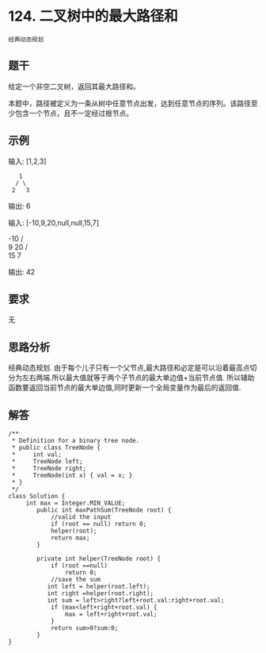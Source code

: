 # 124. 二叉树中的最大路径和
    经典动态规划
## 题干
给定一个非空二叉树，返回其最大路径和。

本题中，路径被定义为一条从树中任意节点出发，达到任意节点的序列。该路径至少包含一个节点，且不一定经过根节点。

## 示例
输入: [1,2,3]

       1
      / \
     2   3

输出: 6

输入: [-10,9,20,null,null,15,7]

   -10
   / \
  9  20
    /  \
   15   7

输出: 42
## 要求
无

## 思路分析
经典动态规划.
由于每个儿子只有一个父节点,最大路径和必定是可以沿着最高点切分为左右两端.所以最大值就等于两个子节点的最大单边值+当前节点值.
所以辅助函数要返回当前节点的最大单边值,同时更新一个全局变量作为最后的返回值.

## 解答
```
/**
 * Definition for a binary tree node.
 * public class TreeNode {
 *     int val;
 *     TreeNode left;
 *     TreeNode right;
 *     TreeNode(int x) { val = x; }
 * }
 */
class Solution {
     int max = Integer.MIN_VALUE;
        public int maxPathSum(TreeNode root) {
            //valid the input
            if (root == null) return 0;
            helper(root);
            return max;
        }

        private int helper(TreeNode root) {
            if (root ==null)
                return 0;
            //save the sum
           int left = helper(root.left);
           int right =helper(root.right);
           int sum = left>right?left+root.val:right+root.val;
            if (max<left+right+root.val) {
                max = left+right+root.val;
            }
            return sum>0?sum:0;
        }
}
```

